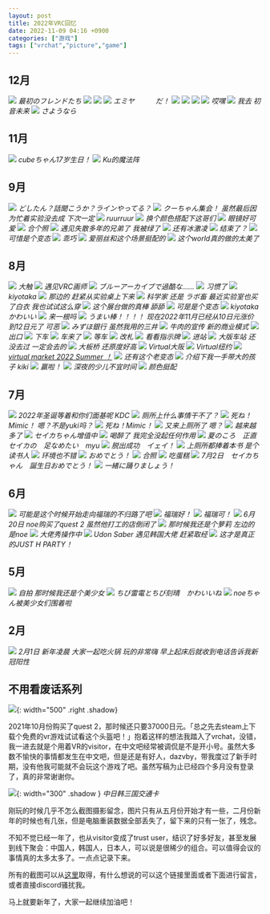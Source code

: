 ```yaml
---
layout: post
title: 2022年VRC回忆
date: 2022-11-09 04:16 +0900
categories: ["游戏"]
tags: ["vrchat","picture","game"] 
---
```

## 12月

![](https://vip2.loli.io/2022/12/20/cSrov8UYyIBnOMD.jpg)
_最初のフレンドたち_
![](https://vip2.loli.io/2022/12/20/K6PFysDeXvzuagd.jpg)
![](https://vip2.loli.io/2022/12/20/SZXGQnbmJefcHTW.jpg)
![](https://vip2.loli.io/2022/12/20/Js7ZdjTY6nopNtK.jpg)
_エミヤ　　　だ！_
![](https://vip2.loli.io/2022/12/20/M7YLiPqpH9Q64Fl.png)
![](https://vip2.loli.io/2022/12/20/fki1Fl4jU8RNZT9.png)
![](https://vip2.loli.io/2022/12/20/FHOxlEg6qpJGR87.png)
![](https://vip2.loli.io/2022/12/20/ZDeXTU2mksFPxQE.png)
_哎嘿_
![](https://vip2.loli.io/2022/12/20/QpBLUC8nxliE1Xj.png)
_我去 初音未来_
![](https://vip2.loli.io/2022/12/20/kRvbJQEBzA2Zpma.png)
_さようなら_


## 11月

![](https://vip2.loli.io/2022/12/20/tAa1hwrofYOpvFI.png)
_cubeちゃん17岁生日！_
![](https://vip2.loli.io/2022/11/23/MpfAHSbBvRyqItT.png)
_Ku的魔法阵_

## 9月

![](https://vip2.loli.io/2022/11/09/m65cETVJQsg1HRl.png)
_どしたん？話聞こうか？ラインやってる？_
![](https://vip2.loli.io/2022/11/09/wUgJYzT5BehCxjn.png)
_クーちゃん集会！ 虽然最后因为忙着实验没去成 下次一定_
![](https://vip2.loli.io/2022/11/09/eqbvZyNM4oz8QPc.png)
_ruurruur_
![](https://vip2.loli.io/2022/11/09/HLmdYf8tThRxZVP.png)
_换个颜色搭配下这哥们_
![](https://vip2.loli.io/2022/11/09/d6YEwp8BuJkx1Rq.png)
_眼镜好可爱_
![](https://vip2.loli.io/2022/11/09/Tt4PxDCV3LB5rY6.png)
_合个照_
![](https://vip2.loli.io/2022/11/09/l6AiEG5dWMmrLje.png)
_遇见失散多年的兄弟了 我被绿了_
![](https://vip2.loli.io/2022/11/09/wcEnaCfMTpulyRx.png)
_还有冰激凌_
![](https://vip2.loli.io/2022/11/09/Wp2yA1XbDdzoY4t.png)
_结束了？_
![](https://vip2.loli.io/2022/11/09/MfolRWp59xFerjP.png)
_可惜是个变态_
![](https://vip2.loli.io/2022/11/09/HRq2VUJTxBPZrYn.png)
_乖巧_
![](https://vip2.loli.io/2022/11/09/eki2Va8dLGtDP3E.png)
_爱丽丝和这个场景挺配的_
![](https://vip2.loli.io/2022/11/09/7A38PpLBUsabINc.png)
_这个world真的做的太美了_

## 8月

![](https://vip2.loli.io/2022/11/09/wEo4ax1CisnLkY9.png)
_大触_
![](https://vip2.loli.io/2022/11/09/Ahw9LT5l4CZcp1D.png)
_遇见VRC画师_
![](https://vip2.loli.io/2022/11/09/sy7bKOQwNRguA3p.png)
_ブルーアーカイブで過酷な......_
![](https://vip2.loli.io/2022/11/09/EQ3ArOsHaJy8SGf.png)
_习惯了_
![](https://vip2.loli.io/2022/11/09/se3KtRN6u1mbMIg.png)
_kiyotaka_
![](https://vip2.loli.io/2022/11/09/zZJBEYNbxradSm9.png)
_那边的 赶紧从实验桌上下来_
![](https://vip2.loli.io/2022/11/09/sQ1fT4lwoWJzkpY.png)
_科学家 还是 ラボ畜 最近实验室也买了白衣 我也试试这么穿_
![](https://vip2.loli.io/2022/11/09/sX8dFj7fPvIqRMw.png)
_这个展台做的真棒 舔舔_
![](https://vip2.loli.io/2022/11/09/FIXea4lECv1Nk7W.png)
_可是是个变态_
![](https://vip2.loli.io/2022/11/09/2VJ1FKCPYe9gAyo.png)
_kiyotakaかわいい_
![](https://vip2.loli.io/2022/11/09/Knx9jDGJzcT2u7X.png)
_来一根吗_
![](https://vip2.loli.io/2022/11/09/rF8PlGEtMa6BUf3.png)
_うまい棒！！！！ 现在2022年11月已经从10日元涨价到12日元了 可恶_
![](https://vip2.loli.io/2022/11/09/X1NTP6cZY8mxwFL.png)
_みずほ銀行 虽然我用的三井_
![](https://vip2.loli.io/2022/11/09/X3mj7GilFDCh6Vg.png)
_牛肉的宣传 新的商业模式_
![](https://vip2.loli.io/2022/11/09/LPK839MwcO2EZWA.png)
_出口_
![](https://vip2.loli.io/2022/11/09/7Sv4FZKPbxsoXEA.png)
_下车_
![](https://vip2.loli.io/2022/11/09/jqIRmKSn9vazwQC.png)
_车来了_
![](https://vip2.loli.io/2022/11/09/Vq6BDegnojAQG3L.png)
_等车_
![](https://vip2.loli.io/2022/11/09/6YRgb4lxm5OehD1.png)
_改札_
![](https://vip2.loli.io/2022/11/09/oZ69WUwTe2fBghG.png)
_看看指示牌_
![](https://vip2.loli.io/2022/11/09/WcFDtP8sTg3zKiE.png)
_进站_
![](https://vip2.loli.io/2022/11/09/CF2Jy4wN1Uh9dAK.png)
_大版车站 还没去过 一定会去的_
![](https://vip2.loli.io/2022/11/09/XRt8LSVK7M9i6uy.png)
_大板桥 还原度好高_
![](https://vip2.loli.io/2022/11/09/DjO6vzKVqW8Xk3u.png)
_Virtual大阪_
![](https://vip2.loli.io/2022/11/09/HVAXvG6xaPZhCUT.png)
_Virtual纽约_
![](https://vip2.loli.io/2022/11/09/U3L6mVfAvXjpZIu.png)
_[virtual market 2022 Summer ！](https://summer2022.vket.com/)_
![](https://vip2.loli.io/2022/11/09/5BfU3XSz7PvOxjs.png)
_还有这个老变态_
![](https://vip2.loli.io/2022/11/09/Nh5FQ2K3j6vAaVq.png)
_介绍下我一手带大的孩子 kiki_
![](https://vip2.loli.io/2022/11/09/zldjtT3MgAEY6CQ.png)
_赢啦！_
![](https://vip2.loli.io/2022/11/09/LpchMsKWr9kTANl.png)
_深夜的少儿不宜时间_
![](https://vip2.loli.io/2022/11/09/xdXMTsye486nOva.png)
_颜色挺配_

## 7月

![](https://vip2.loli.io/2022/11/09/i598xnIRuBJb1UL.png)
_2022年圣诞等着和你们面基呢 KDC_
![](https://vip2.loli.io/2022/11/09/F1qci8rNCtdYGOn.png)
_厕所上什么事情干不了？_
![](https://vip2.loli.io/2022/11/09/HN3PB1A2kR86cE4.png)
_死ね！Mimic！ 嗯？不是yuki吗？_
![](https://vip2.loli.io/2022/11/09/NPnL3eX95tMr8OK.png)
_死ね！Mimic！_
![](https://vip2.loli.io/2022/11/09/gcoqHeftjO9BLGz.png)
_又来上厕所了 嗯？_
![](https://vip2.loli.io/2022/11/09/TJr5lX9BNkSt7so.jpg)
_越来越多了_
![](https://vip2.loli.io/2022/11/09/AqPhHrFIUVlE5fd.png)
_セイカちゃん增值中_
![](https://vip2.loli.io/2022/11/09/EG24iNIoLr7ncdV.png)
_喝醉了 我完全没起任何作用_
![](https://vip2.loli.io/2022/11/09/n8wjlxqfmg2cKhk.png)
_夏のころ　正直　セイカの　足なめたい　myu_
![](https://vip2.loli.io/2022/11/09/5IPyOKsx2aDRJSd.png)
_脱出成功　イェイ！_
![](https://vip2.loli.io/2022/11/09/8mfbPjYSeQAR7wg.png)
_上厕所都捧着本书 是个读书人_
![](https://vip2.loli.io/2022/11/09/MsTaSZKqC2jWyuk.png)
_环境也不错_
![](https://vip2.loli.io/2022/11/09/qVBzHZk2XEnaAQD.png)
_おめでとう！_
![](https://vip2.loli.io/2022/11/09/DgcAy78UeBodHzh.png)
_合照_
![](https://vip2.loli.io/2022/11/09/KasLNYU36yoSdIW.png)
_吃蛋糕_
![](https://vip2.loli.io/2022/11/09/6cAo9Pwi8dQGzjy.png)
_7月2日　セイカちゃん　誕生日おめでとう！_
![](https://vip2.loli.io/2022/11/09/ipvOaKhb4EPHVk9.png)
_一緒に踊りましょう！_

## 6月

![](https://vip2.loli.io/2022/11/09/K1ILaOXm4MoDV9A.png)
_可能是这个时候开始走向福瑞的不归路了吧_
![](https://vip2.loli.io/2022/11/09/veglMsDSiK17npR.png)
_福瑞好！_
![](https://vip2.loli.io/2022/11/09/t53iqHclOUjWCNB.png)
_福瑞可！_
![](https://vip2.loli.io/2022/11/09/8QkD9c5OzFBPlus.png)
_6月20日 noe购买了quest 2 虽然他打工的店倒闭了_
![](https://vip2.loli.io/2022/11/09/BbOHUMX6kQ9Zpav.png)
_那时候我还是个萝莉 左边的是noe_
![](https://vip2.loli.io/2022/11/09/rJFUOZMGTaEAys3.png)
_大佬秀操作中_
![](https://vip2.loli.io/2022/11/09/cN2Dzh17HjWV4rR.png)
_Udon Saber 遇见韩国大佬 赶紧取经_
![](https://vip2.loli.io/2022/11/09/CczVmMa8kJSRubB.png)
_这才是真正的JUST H PARTY！_

## 5月

![](https://vip2.loli.io/2022/11/09/jcEKr9fBnzGtoU4.png)
_自拍 那时候我还是个美少女_
![](https://vip2.loli.io/2022/11/09/w1yldocrHJ8SLAO.png)
_ちび雷電とちび刻晴　かわいいね_
![](https://vip2.loli.io/2022/11/09/Xp5kzQMe1vfU3rn.png)
_noeちゃん被美少女们围着啦_

## 2月

![](https://vip2.loli.io/2022/11/09/yFtkR172UrKobgj.png)
_2月1日 新年凌晨 大家一起吃火锅 玩的非常嗨 早上起床后就收到电话告诉我新冠阳性_

## 不用看废话系列

![](https://vip2.loli.io/2022/11/09/IZiHRAX17lPxDdj.png){: width="500" .right .shadow}

2021年10月份购买了quest 2，那时候还只要37000日元。「总之先去steam上下载个免费的vr游戏试试看这个头盔吧！」抱着这样的想法我踏入了vrchat，没错，我一进去就是个用着VR的visitor，在中文吧经常被调侃是不是开小号。虽然大多数不愉快的事情都发生在中文吧，但是还是有好人，dazvby，带我度过了新手时期，没有他我可能就不会玩这个游戏了吧。虽然写稿为止已经四个多月没有登录了，真的非常谢谢你。

![](https://vip2.loli.io/2022/11/09/lScVUrNpIXhEfLx.jpg){: width="300" .shadow }
_中日韩三国交通卡_

刚玩的时候几乎不怎么截图摄影留念，图片只有从五月份开始才有一些，二月份新年的时候也有几张，但是电脑重装数据全部丢失了，留下来的只有一张了，残念。

不知不觉已经一年了，也从visitor变成了trust user，结识了好多好友，甚至发展到线下聚会：中国人，韩国人，日本人，可以说是很稀少的组合。可以值得会议的事情真的太多太多了。一点点记录下来。

所有的截图可以从[这里](https://drive.google.com/drive/folders/188xneTAFJ2l3BOfqoDgKAPw32d1FBjVx?usp=share_link)取得，有什么想说的可以这个链接里面或者下面进行留言，或者直接discord骚扰我。

马上就要新年了，大家一起继续加油吧！

